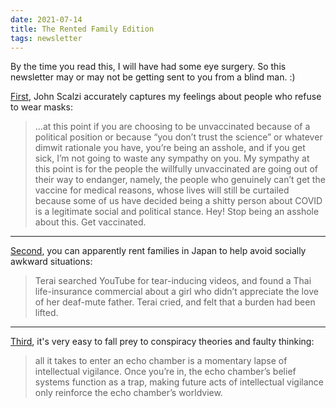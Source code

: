 ```yaml
---
date: 2021-07-14
title: The Rented Family Edition
tags: newsletter
---
```



By the time you read this, I will have had some eye surgery. So this newsletter may or may not be getting sent to you from a blind man. :)

[First](https://whatever.scalzi.com/2021/05/16/thoughts-on-the-imminent-unmasking/), John Scalzi accurately captures my feelings about people who refuse to wear masks:

> ...at this point if you are choosing to be unvaccinated because of a political position or because “you don’t trust the science” or whatever dimwit rationale you have, you’re being an asshole, and if you get sick, I’m not going to waste any sympathy on you. My sympathy at this point is for the people the willfully unvaccinated are going out of their way to endanger, namely, the people who genuinely can’t get the vaccine for medical reasons, whose lives will still be curtailed because some of us have decided being a shitty person about COVID is a legitimate social and political stance. Hey! Stop being an asshole about this. Get vaccinated.

----

[Second](https://www.newyorker.com/magazine/2018/04/30/japans-rent-a-family-industry), you can apparently rent families in Japan to help avoid socially awkward situations:

> Terai searched YouTube for tear-inducing videos, and found a Thai life-insurance commercial about a girl who didn’t appreciate the love of her deaf-mute father. Terai cried, and felt that a burden had been lifted.

---

[Third](https://medium.com/aeon-magazine/escape-the-echo-chamber-7ce91164421c), it's very easy to fall prey to conspiracy theories and faulty thinking:

> all it takes to enter an echo chamber is a momentary lapse of intellectual vigilance. Once you’re in, the echo chamber’s belief systems function as a trap, making future acts of intellectual vigilance only reinforce the echo chamber’s worldview.